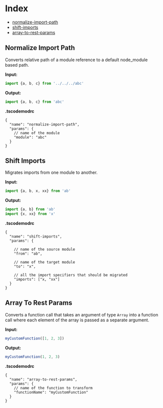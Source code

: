 # Index

- [normalize-import-path](#normalize-import-path)
- [shift-imports](#shift-imports)
- [array-to-rest-params](#array-to-rest-params)

## Normalize Import Path

Converts relative path of a module reference to a default node_module based path.

**Input:**

```ts
import {a, b, c} from '../../../abc'
```

**Output:**

```ts
import {a, b, c} from 'abc'
```

**.tscodemodrc**

```json5
{
  "name": "normalize-import-path",
  "params": {
    // name of the module
    "module": "abc"
  }
}
```

## Shift Imports

Migrates imports from one module to another.

**Input:**

```ts
import {a, b, x, xx} from 'ab'
```

**Output:**

```ts
import {a, b} from 'ab'
import {x, xx} from 'x'
```

**.tscodemodrc**

```json5
{
  "name": "shift-imports",
  "params": {

    // name of the source module
    "from": "ab",

    // name of the target module
    "to": "x",

    // all the import specifiers that should be migrated
    "imports": ["x, "xx"]
  }
}
```

## Array To Rest Params

Converts a function call that takes an argument of type `Array` into a function call where each element of the array is passed as a separate argument.

**Input:**

```ts
myCustomFunction([1, 2, 3])
```

**Output:**

```ts
myCustomFunction(1, 2, 3)
```

**.tscodemodrc**

```json5
{
  "name": "array-to-rest-params",
  "params": {
    // name of the function to transform
    "functionName": "myCustomFunction"
  }
}
```
